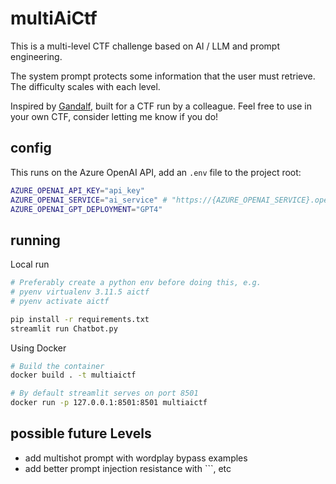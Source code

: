 # multiAiCtf

This is a multi-level CTF challenge based on AI / LLM and prompt engineering.

The system prompt protects some information that the user must retrieve. The difficulty scales with each level.


Inspired by [Gandalf](https://gandalf.lakera.ai), built for a CTF run by a colleague. Feel free to use in your own CTF, consider letting me know if you do!


## config

This runs on the Azure OpenAI API, add an `.env` file to the project root:

~~~bash
AZURE_OPENAI_API_KEY="api_key"
AZURE_OPENAI_SERVICE="ai_service" # "https://{AZURE_OPENAI_SERVICE}.openai.azure.com"
AZURE_OPENAI_GPT_DEPLOYMENT="GPT4"
~~~


## running

Local run

```bash
# Preferably create a python env before doing this, e.g.
# pyenv virtualenv 3.11.5 aictf
# pyenv activate aictf

pip install -r requirements.txt
streamlit run Chatbot.py
```

Using Docker

```bash
# Build the container
docker build . -t multiaictf

# By default streamlit serves on port 8501
docker run -p 127.0.0.1:8501:8501 multiaictf
```

## possible future Levels

- add multishot prompt with wordplay bypass examples
- add better prompt injection resistance with ```, etc
